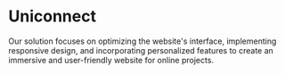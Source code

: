 # Uniconnect
Our solution focuses on optimizing the website's interface, implementing responsive design, and incorporating personalized features to create an immersive and user-friendly website for online projects.
